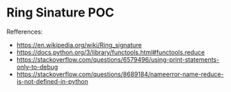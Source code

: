 
# Ring Sinature POC

Refferences:

- <https://en.wikipedia.org/wiki/Ring_signature>
- <https://docs.python.org/3/library/functools.html#functools.reduce>
- <https://stackoverflow.com/questions/6579496/using-print-statements-only-to-debug>
- <https://stackoverflow.com/questions/8689184/nameerror-name-reduce-is-not-defined-in-python>